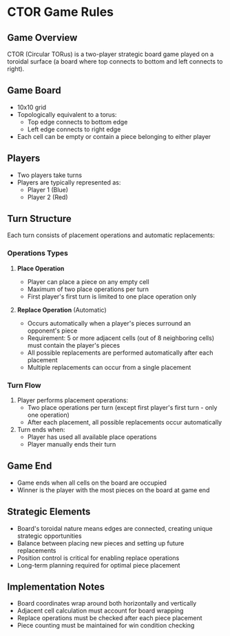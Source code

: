 # CTOR Game Rules

## Game Overview
CTOR (Circular TORus) is a two-player strategic board game played on a toroidal surface (a board where top connects to bottom and left connects to right).

## Game Board
- 10x10 grid
- Topologically equivalent to a torus:
  - Top edge connects to bottom edge
  - Left edge connects to right edge
- Each cell can be empty or contain a piece belonging to either player

## Players
- Two players take turns
- Players are typically represented as:
  - Player 1 (Blue)
  - Player 2 (Red)

## Turn Structure
Each turn consists of placement operations and automatic replacements:

### Operations Types
1. **Place Operation**
   - Player can place a piece on any empty cell
   - Maximum of two place operations per turn
   - First player's first turn is limited to one place operation only

2. **Replace Operation** (Automatic)
   - Occurs automatically when a player's pieces surround an opponent's piece
   - Requirement: 5 or more adjacent cells (out of 8 neighboring cells) must contain the player's pieces
   - All possible replacements are performed automatically after each placement
   - Multiple replacements can occur from a single placement

### Turn Flow
1. Player performs placement operations:
   - Two place operations per turn (except first player's first turn - only one operation)
   - After each placement, all possible replacements occur automatically
2. Turn ends when:
   - Player has used all available place operations
   - Player manually ends their turn

## Game End
- Game ends when all cells on the board are occupied
- Winner is the player with the most pieces on the board at game end

## Strategic Elements
- Board's toroidal nature means edges are connected, creating unique strategic opportunities
- Balance between placing new pieces and setting up future replacements
- Position control is critical for enabling replace operations
- Long-term planning required for optimal piece placement

## Implementation Notes
- Board coordinates wrap around both horizontally and vertically
- Adjacent cell calculation must account for board wrapping
- Replace operations must be checked after each piece placement
- Piece counting must be maintained for win condition checking